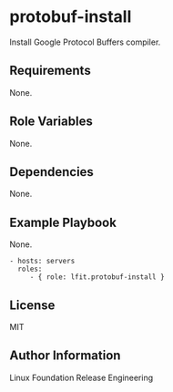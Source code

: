 protobuf-install
================

Install Google Protocol Buffers compiler.

Requirements
------------

None.

Role Variables
--------------

None.

Dependencies
------------

None.

Example Playbook
----------------

None.

    - hosts: servers
      roles:
         - { role: lfit.protobuf-install }

License
-------

MIT

Author Information
------------------

Linux Foundation Release Engineering
